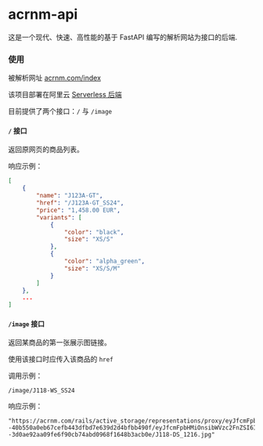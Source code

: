 # acrnm-api

这是一个现代、快速、高性能的基于 FastAPI 编写的解析网站为接口的后端.

### 使用

被解析网址 [acrnm.com/index](https://acrnm.com/index?sort=default&filter=txt)

该项目部署在阿里云 [Serverless 后端](http://fastapi.web-framework-2ml5.1990019364850918.cn-hangzhou.fc.devsapp.net)

目前提供了两个接口：`/` 与 `/image`

#### `/` 接口

返回原网页的商品列表。

响应示例：

```json
[
    {
        "name": "J123A-GT",
        "href": "/J123A-GT_SS24",
        "price": "1,458.00 EUR",
        "variants": [
            {
                "color": "black",
                "size": "XS/S"
            },
            {
                "color": "alpha_green",
                "size": "XS/S/M"
            }
        ]
    },
    ...
]
```

#### `/image` 接口

返回某商品的第一张展示图链接。

使用该接口时应传入该商品的 `href`

调用示例：

```
/image/J118-WS_SS24
```

响应示例：

```
"https://acrnm.com/rails/active_storage/representations/proxy/eyJfcmFpbHMiOnsibWVzc2FnZSI6IkJBaHBBNWJrQVE9PSIsImV4cCI6bnVsbCwicHVyIjoiYmxvYl9pZCJ9fQ==--40b550a0eb67cefb443dfbd7e639d2d4bfbb490f/eyJfcmFpbHMiOnsibWVzc2FnZSI6IkJBaDdDRG9MWm05eWJXRjBPZ2wzWldKd09oUnlaWE5wZW1WZmRHOWZiR2x0YVhSYkIya0NZQWxwQW1BSk9neGpiMjUyWlhKME93WT0iLCJleHAiOm51bGwsInB1ciI6InZhcmlhdGlvbiJ9fQ==--3d0ae92aa09fe6f90cb74abd0968f1648b3acb0e/J118-DS_1216.jpg"
```